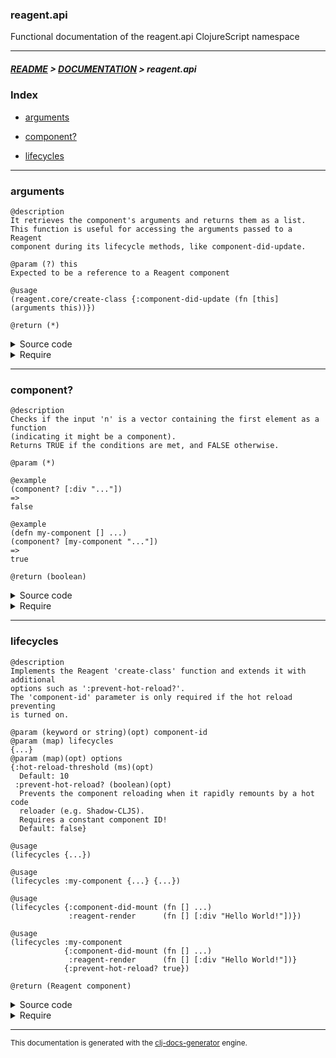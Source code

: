 
### reagent.api

Functional documentation of the reagent.api ClojureScript namespace

---

##### [README](../../../README.md) > [DOCUMENTATION](../../COVER.md) > reagent.api

### Index

- [arguments](#arguments)

- [component?](#component)

- [lifecycles](#lifecycles)

---

### arguments

```
@description
It retrieves the component's arguments and returns them as a list.
This function is useful for accessing the arguments passed to a Reagent
component during its lifecycle methods, like component-did-update.
```

```
@param (?) this
Expected to be a reference to a Reagent component
```

```
@usage
(reagent.core/create-class {:component-did-update (fn [this] (arguments this))})
```

```
@return (*)
```

<details>
<summary>Source code</summary>

```
(defn arguments
  [this]
  (-> this core/argv rest))
```

</details>

<details>
<summary>Require</summary>

```
(ns my-namespace (:require [reagent.api :refer [arguments]]))

(reagent.api/arguments ...)
(arguments             ...)
```

</details>

---

### component?

```
@description
Checks if the input 'n' is a vector containing the first element as a function
(indicating it might be a component).
Returns TRUE if the conditions are met, and FALSE otherwise.
```

```
@param (*) 
```

```
@example
(component? [:div "..."])
=>
false
```

```
@example
(defn my-component [] ...)
(component? [my-component "..."])
=>
true
```

```
@return (boolean)
```

<details>
<summary>Source code</summary>

```
(defn component?
  [n]
  (and (-> n vector?)
       (-> n first fn?)))
```

</details>

<details>
<summary>Require</summary>

```
(ns my-namespace (:require [reagent.api :refer [component?]]))

(reagent.api/component? ...)
(component?             ...)
```

</details>

---

### lifecycles

```
@description
Implements the Reagent 'create-class' function and extends it with additional
options such as ':prevent-hot-reload?'.
The 'component-id' parameter is only required if the hot reload preventing
is turned on.
```

```
@param (keyword or string)(opt) component-id
@param (map) lifecycles
{...}
@param (map)(opt) options
{:hot-reload-threshold (ms)(opt)
  Default: 10
 :prevent-hot-reload? (boolean)(opt)
  Prevents the component reloading when it rapidly remounts by a hot code
  reloader (e.g. Shadow-CLJS).
  Requires a constant component ID!
  Default: false}
```

```
@usage
(lifecycles {...})
```

```
@usage
(lifecycles :my-component {...} {...})
```

```
@usage
(lifecycles {:component-did-mount (fn [] ...)
             :reagent-render      (fn [] [:div "Hello World!"])})
```

```
@usage
(lifecycles :my-component
            {:component-did-mount (fn [] ...)
             :reagent-render      (fn [] [:div "Hello World!"])}
            {:prevent-hot-reload? true})
```

```
@return (Reagent component)
```

<details>
<summary>Source code</summary>

```
(defn component
  ([lifecycles]
   (reagent.core/create-class lifecycles))

  ([_ lifecycles]
   (reagent.core/create-class lifecycles))

  ([component-id {:keys [component-did-update reagent-render] :as lifecycles}
                 {:keys [prevent-hot-reload?]                 :as options}]

   (if-not prevent-hot-reload? (reagent.core/create-class lifecycles)

           (let [mount-id (random-uuid)]
                (reagent.core/create-class {:component-did-mount    (fn []  (lifecycles.side-effects/mount-f   component-id lifecycles options mount-id))
                                            :component-will-unmount (fn []  (lifecycles.side-effects/unmount-f component-id lifecycles options mount-id))
                                            :component-did-update   (fn [%] (if component-did-update (component-did-update %)))
                                            :reagent-render         (fn []  (reagent-render))})))))
```

</details>

<details>
<summary>Require</summary>

```
(ns my-namespace (:require [reagent.api :refer [lifecycles]]))

(reagent.api/lifecycles ...)
(lifecycles             ...)
```

</details>

---

<sub>This documentation is generated with the [clj-docs-generator](https://github.com/bithandshake/clj-docs-generator) engine.</sub>

